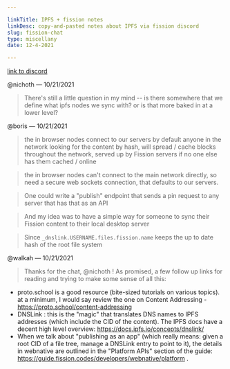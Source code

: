 ```yaml
---

linkTitle: IPFS + fission notes
linkDesc: copy-and-pasted notes about IPFS via fission discord
slug: fission-chat
type: miscellany
date: 12-4-2021

---
```


[link to discord](https://discord.com/channels/478735028319158273/739900848234299435/900801747629510706)

@nichoth — 10/21/2021
> There's still a little question in my mind -- is there somewhere that we define what ipfs nodes we sync with? or is that more baked in at a lower level?

@boris — 10/21/2021
> the in browser nodes connect to our servers by default
> anyone in the network looking for the content by hash, will spread / cache blocks throughout the network, served up by Fission servers if no one else has them cached / online

> the in browser nodes can't connect to the main network directly, so need a secure web sockets connection, that defaults to our servers.

> One could write a "publish" endpoint that sends a pin request to any server that has that as an API

> And my idea was to have a simple way for someone to sync their Fission content to their local desktop server

> Since `_dnslink.USERNAME.files.fission.name` keeps the up to date hash of the root file system

@walkah — 10/21/2021
> Thanks for the chat, @nichoth ! As promised, a few follow up links for reading and trying to make some sense of all this:

- proto.school is a good resource (bite-sized tutorials on various topics). at a minimum, I would say review the one on Content Addressing - https://proto.school/content-addressing
- DNSLink : this is the "magic" that translates DNS names to IPFS addresses (which include the CID of the content). The IPFS docs have a decent high level overview: https://docs.ipfs.io/concepts/dnslink/
- When we talk about "publishing as an app" (which really means: given a root CID of a file tree, manage a DNSLink entry to point to it), the details in webnative are outlined in the "Platform APIs" section of the guide: https://guide.fission.codes/developers/webnative/platform .

